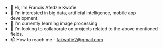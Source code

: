 - 👋 Hi, I’m Francis Afedzie Kwofie
- 👀 I’m interested in big data, artificial intelligence, mobile app development.
- 🌱 I’m currently learning image processing
- 💞️ I’m looking to collaborate on projects related to the above mentioned fields.
- 📫 How to reach me - fakwofie2@gmail.com

<!---
akf2021/akf2021 is a ✨ special ✨ repository because its `README.md` (this file) appears on your GitHub profile.
You can click the Preview link to take a look at your changes.
--->

